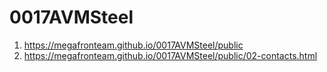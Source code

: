 # 0017AVMSteel
 
1. <https://megafronteam.github.io/0017AVMSteel/public>
2. <https://megafronteam.github.io/0017AVMSteel/public/02-contacts.html>